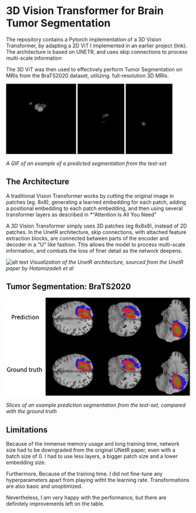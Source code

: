 # 3D Vision Transformer for Brain Tumor Segmentation
The repository contains a Pytorch implementation of a 3D Vision Transformer, by adapting a 2D ViT I implemented in an earlier project (link). The architecture is based on UNETR, and uses skip connections to process multi-scale information

The 3D ViT was then used to effectively perform Tumor Segmentation on MRIs from the BraTS2020 dataset, utilizing. full-resolution 3D MRIs.

<img src="images/1.gif" />
<img src="images/2.gif"/> 
<img src="images/3.gif"/>

*A GIF of an example of a predicted segmentation from the test-set*

## The Architecture
A traditional Vision Transformer works by cutting the original image in patches (eg. 8x8), generating a learned embedding for each patch, adding a positional embedding to each patch embedding, and then using several transformer layers as described in *"Attention Is All You Need"

A 3D Vision Transformer simply uses 3D patches (eg 8x8x8), instead of 2D patches. In the UnetR architecture, skip connections, with attached feature extraction blocks, are connected between parts of the encoder and decoder in a "U" like fashion. This allows the model to process multi-scale information, and combats the loss of finer detail as the network deepens.

![alt text](image.png)
*Visualization of the UnetR architecture, sourced from the UnetR paper by Hatamizadeh et al*

## Tumor Segmentation: BraTS2020
![alt text](images/val.png)

*Slices of an example prediction segmentation from the test-set, compared with the ground truth*

## Limitations
Because of the immense memory usage and long training time, network size had to be downgraded from the original UNetR paper, even with a batch size of 0. I had to use less layers, a bigger patch size and a lower embedding size.

Furthermore, Because of the training time. I did not fine-tune any hyperparameters apart from playing witht the learning rate. Transformations are also basic and unoptimized.

Nevertheless, I am very happy with the performance, but there are definitely improvements left on the table.
